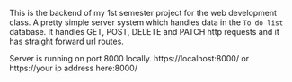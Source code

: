 This is the backend of my 1st semester project for the web development class. A pretty simple server system which handles data in the `To do list` database. 
It handles GET, POST, DELETE and PATCH http requests and it has straight forward url routes.

Server is running on port 8000 locally. https://localhost:8000/ or https://your ip address here:8000/
